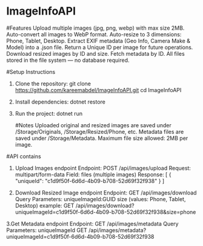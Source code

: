 # ImageInfoAPI
#Features
Upload multiple images (jpg, png, webp) with max size 2MB.
Auto-convert all images to WebP format.
Auto-resize to 3 dimensions: Phone, Tablet, Desktop.
Extract EXIF metadata (Geo Info, Camera Make & Model) into a .json file.
Return a Unique ID per image for future operations.
Download resized images by ID and size.
Fetch metadata by ID.
All files stored in the file system — no database required.



#Setup Instructions
1. Clone the repository:
 git clone  https://github.com/kareemabdel/ImageInfoAPI.git
 cd ImageInfoAPI
2. Install dependencies:
   dotnet restore
3. Run the project:
   dotnet run

   #Notes
Uploaded original and resized images are saved under /Storage/Originals, /Storage/Resized/Phone, etc.
Metadata files are saved under /Storage/Metadata.
Maximum file size allowed: 2MB per image.


#API contains 
1. Upload Images endpoint
Endpoint: POST /api/images/upload
Request: multipart/form-data
Field: files (multiple images)
Response:
[
  {
    "uniqueId": "c1d9f50f-6d6d-4b09-b708-52d69f32f938"
  }
]

2. Download Resized Image endpoint
 Endpoint: GET /api/images/download
Query Parameters:
uniqueImageId:GUID
size (values: Phone, Tablet, Desktop)
example: GET /api/images/download?uniqueImageId=c1d9f50f-6d6d-4b09-b708-52d69f32f938&size=phone

3.Get Metadata endpoint
Endpoint: GET /api/images/metadata
Query Parameters:
uniqueImageId
GET /api/images/metadata?uniqueImageId=c1d9f50f-6d6d-4b09-b708-52d69f32f938

